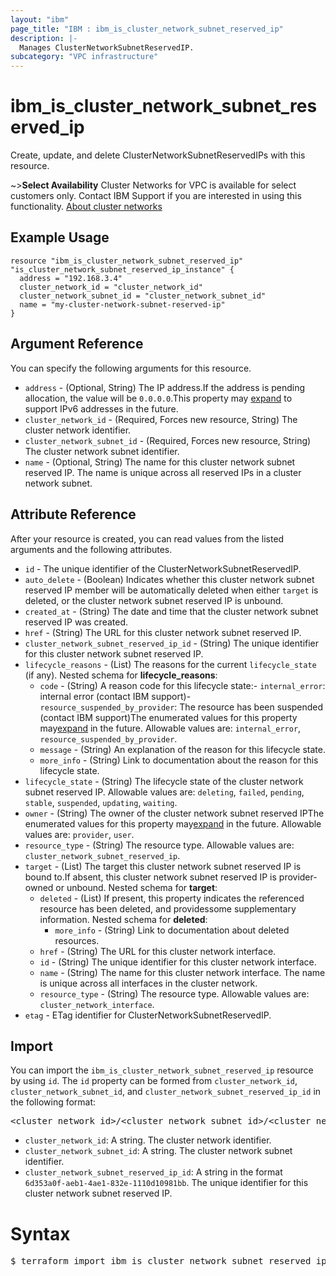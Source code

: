 ```yaml
---
layout: "ibm"
page_title: "IBM : ibm_is_cluster_network_subnet_reserved_ip"
description: |-
  Manages ClusterNetworkSubnetReservedIP.
subcategory: "VPC infrastructure"
---
```


# ibm_is_cluster_network_subnet_reserved_ip

Create, update, and delete ClusterNetworkSubnetReservedIPs with this resource.

~>**Select Availability** 
Cluster Networks for VPC is available for select customers only. Contact IBM Support if you are interested in using this functionality. [About cluster networks](https://cloud.ibm.com/docs/vpc?topic=vpc-about-cluster-network)

## Example Usage

```hcl
resource "ibm_is_cluster_network_subnet_reserved_ip" "is_cluster_network_subnet_reserved_ip_instance" {
  address = "192.168.3.4"
  cluster_network_id = "cluster_network_id"
  cluster_network_subnet_id = "cluster_network_subnet_id"
  name = "my-cluster-network-subnet-reserved-ip"
}
```

## Argument Reference

You can specify the following arguments for this resource.

- `address` - (Optional, String) The IP address.If the address is pending allocation, the value will be `0.0.0.0`.This property may [expand](https://cloud.ibm.com/apidocs/vpc#property-value-expansion) to support IPv6 addresses in the future.
- `cluster_network_id` - (Required, Forces new resource, String) The cluster network identifier.
- `cluster_network_subnet_id` - (Required, Forces new resource, String) The cluster network subnet identifier.
- `name` - (Optional, String) The name for this cluster network subnet reserved IP. The name is unique across all reserved IPs in a cluster network subnet.

## Attribute Reference

After your resource is created, you can read values from the listed arguments and the following attributes.

- `id` - The unique identifier of the ClusterNetworkSubnetReservedIP.
- `auto_delete` - (Boolean) Indicates whether this cluster network subnet reserved IP member will be automatically deleted when either `target` is deleted, or the cluster network subnet reserved IP is unbound.
- `created_at` - (String) The date and time that the cluster network subnet reserved IP was created.
- `href` - (String) The URL for this cluster network subnet reserved IP.
- `cluster_network_subnet_reserved_ip_id` - (String) The unique identifier for this cluster network subnet reserved IP.
- `lifecycle_reasons` - (List) The reasons for the current `lifecycle_state` (if any).
	Nested schema for **lifecycle_reasons**:
	- `code` - (String) A reason code for this lifecycle state:- `internal_error`: internal error (contact IBM support)- `resource_suspended_by_provider`: The resource has been suspended (contact IBM  support)The enumerated values for this property may[expand](https://cloud.ibm.com/apidocs/vpc#property-value-expansion) in the future. Allowable values are: `internal_error`, `resource_suspended_by_provider`.
	- `message` - (String) An explanation of the reason for this lifecycle state.
	- `more_info` - (String) Link to documentation about the reason for this lifecycle state.
- `lifecycle_state` - (String) The lifecycle state of the cluster network subnet reserved IP. Allowable values are: `deleting`, `failed`, `pending`, `stable`, `suspended`, `updating`, `waiting`.
- `owner` - (String) The owner of the cluster network subnet reserved IPThe enumerated values for this property may[expand](https://cloud.ibm.com/apidocs/vpc#property-value-expansion) in the future. Allowable values are: `provider`, `user`. 
- `resource_type` - (String) The resource type. Allowable values are: `cluster_network_subnet_reserved_ip`.
- `target` - (List) The target this cluster network subnet reserved IP is bound to.If absent, this cluster network subnet reserved IP is provider-owned or unbound.
	Nested schema for **target**:
	- `deleted` - (List) If present, this property indicates the referenced resource has been deleted, and providessome supplementary information.
	Nested schema for **deleted**:
		- `more_info` - (String) Link to documentation about deleted resources.
	- `href` - (String) The URL for this cluster network interface.
	- `id` - (String) The unique identifier for this cluster network interface.
	- `name` - (String) The name for this cluster network interface. The name is unique across all interfaces in the cluster network.
	- `resource_type` - (String) The resource type. Allowable values are: `cluster_network_interface`. 
- `etag` - ETag identifier for ClusterNetworkSubnetReservedIP.

## Import

You can import the `ibm_is_cluster_network_subnet_reserved_ip` resource by using `id`.
The `id` property can be formed from `cluster_network_id`, `cluster_network_subnet_id`, and `cluster_network_subnet_reserved_ip_id` in the following format:

<pre>
&lt;cluster_network_id&gt;/&lt;cluster_network_subnet_id&gt;/&lt;cluster_network_subnet_reserved_ip_id&gt;
</pre>
- `cluster_network_id`: A string. The cluster network identifier.
- `cluster_network_subnet_id`: A string. The cluster network subnet identifier.
- `cluster_network_subnet_reserved_ip_id`: A string in the format `6d353a0f-aeb1-4ae1-832e-1110d10981bb`. The unique identifier for this cluster network subnet reserved IP.

# Syntax
<pre>
$ terraform import ibm_is_cluster_network_subnet_reserved_ip.is_cluster_network_subnet_reserved_ip &lt;cluster_network_id&gt;/&lt;cluster_network_subnet_id&gt;/&lt;cluster_network_subnet_reserved_ip_id&gt;
</pre>
